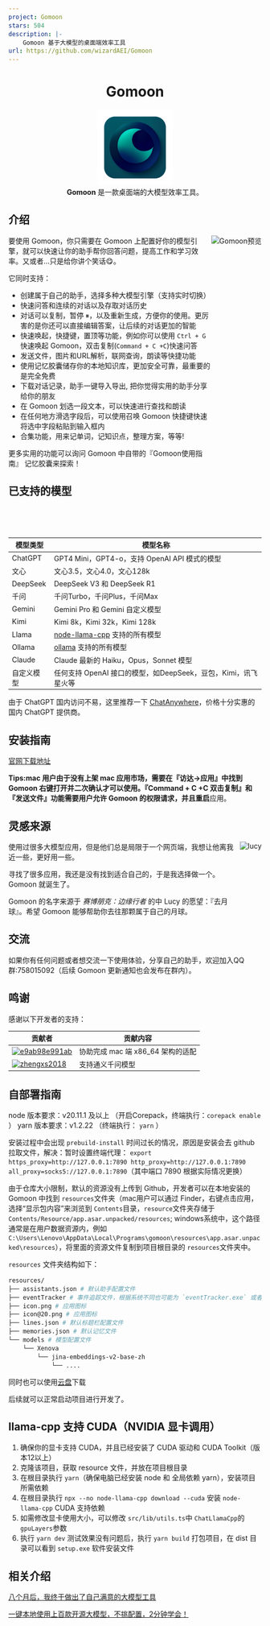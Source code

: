 ```yaml
---
project: Gomoon
stars: 504
description: |-
    Gomoon 基于大模型的桌面端效率工具
url: https://github.com/wizardAEI/Gomoon
---
```


<h1 align="center">Gomoon</h1>
<div align="center">
<img order-radius="100px" height="150px" src="https://github.com/wizardAEI/blog-images/blob/main/gomoon-icon.png" alt=""/>
<div><b>Gomoon</b> 是一款桌面端的大模型效率工具。</div>
</div>

## 介绍

<img order-radius="100px" align="right"  height="600px" src="https://github.com/user-attachments/assets/69c7fcf8-bad9-4548-8c1e-c593b207c441" alt="Gomoon预览"/>

要使用 Gomoon，你只需要在 Gomoon 上配置好你的模型引擎，就可以快速让你的助手帮你回答问题，提高工作和学习效率。又或者...只是给你讲个笑话😋。

它同时支持：

- 创建属于自己的助手，选择多种大模型引擎（支持实时切换）
- 快速问答和连续的对话以及存取对话历史
- 对话可以复制，暂停 ⏸，以及重新生成，方便你的使用。更厉害的是你还可以直接编辑答案，让后续的对话更加的智能
- 快速唤起，快捷键，置顶等功能，例如你可以使用 `Ctrl + G` 快速唤起 Gomoon，双击复制(`Command + C +C`)快速问答
- 发送文件，图片和URL解析，联网查询，朗读等快捷功能
- 使用记忆胶囊储存你的本地知识库，更加安全可靠，最重要的是完全免费
- 下载对话记录，助手一键导入导出, 把你觉得实用的助手分享给你的朋友
- 在 Gomoon 划选一段文本，可以快速进行查找和朗读
- 在任何地方滑选字段后，可以使用召唤 Gomoon 快捷键快速将选中字段粘贴到输入框内
- 合集功能，用来记单词，记知识点，整理方案，等等!

更多实用的功能可以询问 Gomoon 中自带的『Gomoon使用指南』 记忆胶囊来探索！

## 已支持的模型

| 模型类型   | 模型名称                                                                    |
| ---------- | --------------------------------------------------------------------------- |
| ChatGPT    | GPT4 Mini，GPT4-o，支持 OpenAI API 模式的模型                               |
| 文心       | 文心3.5，文心4.0，文心128k                                                  |
| DeepSeek   | DeepSeek V3 和 DeepSeek R1                                                  |
| 千问       | 千问Turbo，千问Plus，千问Max                                                |
| Gemini     | Gemini Pro 和 Gemini 自定义模型                                             |
| Kimi       | Kimi 8k，Kimi 32k，Kimi 128k                                                |
| Llama      | [node-llama-cpp](https://withcatai.github.io/node-llama-cpp) 支持的所有模型 |
| Ollama     | [ollama](https://ollama.com/) 支持的所有模型                                |
| Claude     | Claude 最新的 Haiku，Opus，Sonnet 模型                                      |
| 自定义模型 | 任何支持 OpenAI 接口的模型，如DeepSeek，豆包，Kimi，讯飞星火等              |

由于 ChatGPT 国内访问不易，这里推荐一下 [ChatAnywhere](https://peiqishop.me/)，价格十分实惠的国内 ChatGPT 提供商。

## 安装指南

[官网下载地址](https://gomoon.top)

**Tips:**mac 用户由于没有上架 mac 应用市场，需要在『**访达**→应用』中找到 Gomoon 右键打开并二次确认才可以使用。『Command + C +C 双击复制』和『发送文件』功能需要用户允许 Gomoon 的权限请求，并且**重启**应用。

## 灵感来源

<img align="right" height="180px" src="https://github.com/wizardAEI/Gomoon/assets/61337085/8c4a7dd2-0956-4c60-ab11-378d7df47937" alt="lucy"/>

使用过很多大模型应用，但是他们总是局限于一个网页端，我想让他离我近一些，更好用一些。

寻找了很多应用，我还是没有找到适合自己的，于是我选择做一个。Gomoon 就诞生了。

Gomoon 的名字来源于 _赛博朋克：边缘行者_ 的中 Lucy 的愿望：『去月球』。希望 Gomoon 能够帮助你去往那颗属于自己的月球。

## 交流

如果你有任何问题或者想交流一下使用体验，分享自己的助手，欢迎加入QQ群:758015092（后续 Gomoon 更新通知也会发布在群内）。

## 鸣谢

感谢以下开发者的支持：

| 贡献者                                                                                          | 贡献内容                          |
| ----------------------------------------------------------------------------------------------- | --------------------------------- |
| [![e9ab98e991ab](https://github.com/e9ab98e991ab.png?size=50)](https://github.com/e9ab98e991ab) | 协助完成 mac 端 x86_64 架构的适配 |
| [![zhengxs2018](https://github.com/zhengxs2018.png?size=50)](https://github.com/zhengxs2018)    | 支持通义千问模型                  |

## 自部署指南

node 版本要求：v20.11.1 及以上 （开启Corepack，终端执行：`corepack enable` ）
yarn 版本要求：v1.2.22 （终端执行： `yarn` ）

安装过程中会出现 `prebuild-install` 时间过长的情况，原因是安装会去 github 拉取文件，解决：暂时设置终端代理：
`export https_proxy=http://127.0.0.1:7890 http_proxy=http://127.0.0.1:7890 all_proxy=socks5://127.0.0.1:7890`（其中端口 7890 根据实际情况更换）

由于仓库大小限制，默认的资源没有上传到 Github，开发者可以在本地安装的 Gomoon 中找到 `resources`文件夹（mac用户可以通过 Finder，右键点击应用，选择“显示包内容”来浏览到 `Contents`目录，`resource`文件夹存储于 `Contents/Resource/app.asar.unpacked/resources`; windows系统中，这个路径通常是在用户数据资源内，例如 `C:\Users\Lenovo\AppData\Local\Programs\gomoon\resources\app.asar.unpacked\resources`），将里面的资源文件复制到项目根目录的 `resources`文件夹中。

`resources` 文件夹结构如下：

```bash
resources/
├── assistants.json # 默认助手配置文件
├── eventTracker # 事件追踪文件，根据系统不同也可能为 `eventTracker.exe` 或者 `eventTracker-x86`
├── icon.png # 应用图标
├── icon@20.png # 应用图标
├── lines.json # 默认标题栏配置文件
├── memories.json # 默认记忆文件
└── models # 模型配置文件
    └── Xenova
        └── jina-embeddings-v2-base-zh
            └── ....
```

同时也可以使用[云盘](https://www.123pan.com/s/Cwttjv-29lXv.html)下载

后续就可以正常启动项目进行开发了。

## llama-cpp 支持 CUDA（NVIDIA 显卡调用）

1. 确保你的显卡支持 CUDA，并且已经安装了 CUDA 驱动和 CUDA Toolkit（版本12以上）
2. 克隆该项目，获取 resource 文件，并放在项目根目录
3. 在根目录执行 `yarn`（确保电脑已经安装 node 和 全局依赖 yarn），安装项目所需依赖
4. 在根目录执行 `npx --no node-llama-cpp download --cuda` 安装 `node-llama-cpp` CUDA 支持依赖
5. 如需修改显卡使用大小，可以修改 `src/lib/utils.ts`中 `ChatLlamaCpp`的 `gpuLayers`参数
6. 执行 `yarn dev` 测试效果没有问题后，执行 `yarn build` 打包项目，在 dist 目录可以看到 `setup.exe` 软件安装文件

## 相关介绍

[八个月后，我终于做出了自己满意的大模型工具](https://juejin.cn/post/7388444606457757715)

[一键本地使用上百款开源大模型，不挑配置，2分钟学会！](https://www.bilibili.com/video/BV1uM4m127hV)

